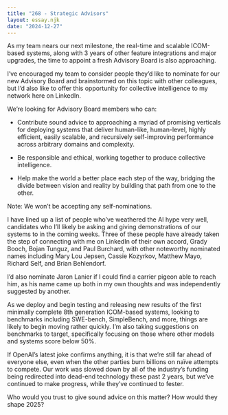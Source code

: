 ```yaml
---
title: "268 - Strategic Advisors"
layout: essay.njk
date: "2024-12-27"
---
```


As my team nears our next milestone, the real-time and scalable ICOM-based systems, along with 3 years of other feature integrations and major upgrades, the time to appoint a fresh Advisory Board is also approaching.

I’ve encouraged my team to consider people they’d like to nominate for our new Advisory Board and brainstormed on this topic with other colleagues, but I’d also like to offer this opportunity for collective intelligence to my network here on LinkedIn.

We’re looking for Advisory Board members who can:

- Contribute sound advice to approaching a myriad of promising verticals for deploying systems that deliver human-like, human-level, highly efficient, easily scalable, and recursively self-improving performance across arbitrary domains and complexity.

- Be responsible and ethical, working together to produce collective intelligence.

- Help make the world a better place each step of the way, bridging the divide between vision and reality by building that path from one to the other.

Note: We won’t be accepting any self-nominations.

I have lined up a list of people who’ve weathered the AI hype very well, candidates who I’ll likely be asking and giving demonstrations of our systems to in the coming weeks. Three of these people have already taken the step of connecting with me on LinkedIn of their own accord, Grady Booch, Bojan Tunguz, and Paul Burchard, with other noteworthy nominated names including Mary Lou Jepsen, Cassie Kozyrkov, Matthew Mayo, Richard Self, and Brian Behlendorf.

I’d also nominate Jaron Lanier if I could find a carrier pigeon able to reach him, as his name came up both in my own thoughts and was independently suggested by another.

As we deploy and begin testing and releasing new results of the first minimally complete 8th generation ICOM-based systems, looking to benchmarks including SWE-bench, SimpleBench, and more, things are likely to begin moving rather quickly. I’m also taking suggestions on benchmarks to target, specifically focusing on those where other models and systems score below 50%.

If OpenAI’s latest joke confirms anything, it is that we’re still far ahead of everyone else, even when the other parties burn billions on naïve attempts to compete. Our work was slowed down by all of the industry’s funding being redirected into dead-end technology these past 2 years, but we’ve continued to make progress, while they’ve continued to fester.

Who would you trust to give sound advice on this matter? How would they shape 2025?
